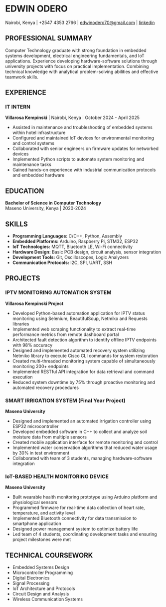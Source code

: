 # EDWIN ODERO
Nairobi, Kenya | +2547 4353 2766 | edwinodero70@gmail.com | [linkedin](https://www.linkedin.com/in/edwin-odero-901003237/)

## PROFESSIONAL SUMMARY
Computer Technology graduate with strong foundation in embedded systems development, electrical engineering fundamentals, and IoT applications. Experience developing hardware-software solutions through university projects with focus on practical implementation. Combining technical knowledge with analytical problem-solving abilities and effective teamwork skills.


## EXPERIENCE
### IT INTERN
**Villarosa Kempinski** | Nairobi, Kenya | October 2024 - April 2025
- Assisted in maintenance and troubleshooting of embedded systems within hotel infrastructure
- Configured and maintained IoT devices for environmental monitoring and control systems
- Collaborated with senior engineers on firmware updates for networked devices
- Implemented Python scripts to automate system monitoring and maintenance tasks
- Gained hands-on experience with industrial communication protocols and embedded hardware


## EDUCATION
**Bachelor of Science in Computer Technology**  
Maseno University, Kenya | 2020-2024


## SKILLS
- **Programming Languages:** C/C++, Python, Assembly
- **Embedded Platforms:** Arduino, Raspberry Pi, STM32, ESP32
- **IoT Technologies:** MQTT, Bluetooth LE, Wi-Fi connectivity
- **Hardware Design:** Basic PCB design, circuit analysis, sensor integration
- **Development Tools:** Git, Oscilloscopes, Logic Analyzers
- **Communication Protocols:** I2C, SPI, UART, SSH


## PROJECTS
### IPTV MONITORING AUTOMATION SYSTEM
**Villarosa Kempinski Project**
- Developed Python-based automation application for IPTV status monitoring using Selenium, BeautifulSoup, Netmiko and Requests libraries
- Implemented web scraping functionality to extract real-time performance metrics from remote dashboard portal
- Architected fault detection algorithm to identify offline IPTV endpoints with 98% accuracy
- Designed and implemented automated recovery system utilizing Netmiko library to execute Cisco CLI commands for system restoration
- Created multi-threaded monitoring system capable of simultaneously monitoring 200+ endpoints
- Implemented RESTful API integration for data retrieval and command execution
- Reduced system downtime by 75% through proactive monitoring and automated recovery procedures

### SMART IRRIGATION SYSTEM (Final Year Project)
**Maseno University** 
- Designed and implemented an automated irrigation controller using ESP32 microcontroller
- Developed embedded software in C++ to collect and analyze soil moisture data from multiple sensors
- Created mobile application interface for remote monitoring and control
- Implemented water conservation algorithms that reduced water usage by 30% in test environment
- Collaborated with team of 3 students, managing hardware-software integration

### IoT-BASED HEALTH MONITORING DEVICE
**Maseno University** 
- Built wearable health monitoring prototype using Arduino platform and physiological sensors
- Programmed firmware for real-time data collection of heart rate, temperature, and activity level
- Implemented Bluetooth connectivity for data transmission to smartphone application
- Designed power management system to optimize battery life
- Led team of 4 students, coordinating development tasks and ensuring project milestones were met

## TECHNICAL COURSEWORK
- Embedded Systems Design
- Microcontroller Programming
- Digital Electronics
- Signal Processing
- IoT Architecture and Protocols
- Circuit Design and Analysis
- Wireless Communication Systems


